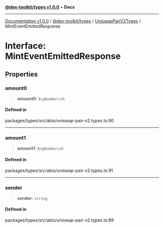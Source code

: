 [**@dex-toolkit/types v1.0.0**](../../../README.md) • **Docs**

***

[Documentation v1.0.0](../../../../../packages.md) / [@dex-toolkit/types](../../../README.md) / [UniswapPairV2Types](../README.md) / MintEventEmittedResponse

# Interface: MintEventEmittedResponse

## Properties

### amount0

> **amount0**: `BigNumberish`

#### Defined in

packages/types/src/abis/uniswap-pair-v2.types.ts:90

***

### amount1

> **amount1**: `BigNumberish`

#### Defined in

packages/types/src/abis/uniswap-pair-v2.types.ts:91

***

### sender

> **sender**: `string`

#### Defined in

packages/types/src/abis/uniswap-pair-v2.types.ts:89

